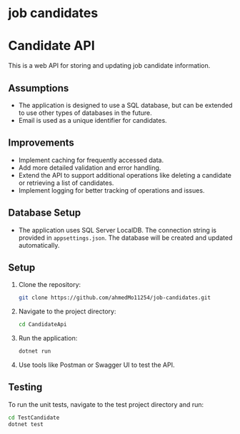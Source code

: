 # job candidates
# Candidate API

This is a web API for storing and updating job candidate information.

## Assumptions
- The application is designed to use a SQL database, but can be extended to use other types of databases in the future.
- Email is used as a unique identifier for candidates.

## Improvements
- Implement caching for frequently accessed data.
- Add more detailed validation and error handling.
- Extend the API to support additional operations like deleting a candidate or retrieving a list of candidates.
- Implement logging for better tracking of operations and issues.
  
## Database Setup

- The application uses SQL Server LocalDB. The connection string is provided in `appsettings.json`. The database will be created and updated automatically.

## Setup
1. Clone the repository:
    ```sh
    git clone https://github.com/ahmedMo11254/job-candidates.git
    ```
2. Navigate to the project directory:
    ```sh
    cd CandidateApi
    ```
3. Run the application:
    ```sh
    dotnet run
    ```
4. Use tools like Postman or Swagger UI to test the API.

## Testing
To run the unit tests, navigate to the test project directory and run:
```sh
cd TestCandidate
dotnet test
